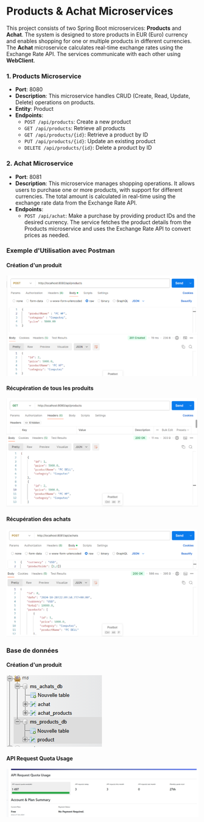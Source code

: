 # Products & Achat Microservices
 
This project consists of two Spring Boot microservices: 
**Products** and **Achat**. 
The system is designed to store products in EUR (Euro) currency and enables shopping for one or multiple products in different currencies. 
The **Achat** microservice calculates real-time exchange rates using the Exchange Rate API. 
The services communicate with each other using **WebClient**.



### 1. Products Microservice
- **Port**: 8080
- **Description**: This microservice handles CRUD (Create, Read, Update, Delete) operations on products.
- **Entity**: Product
- **Endpoints**:
    - `POST /api/products`: Create a new product
    - `GET /api/products`: Retrieve all products
    - `GET /api/products/{id}`: Retrieve a product by ID
    - `PUT /api/products/{id}`: Update an existing product
    - `DELETE /api/products/{id}`: Delete a product by ID
     

### 2. Achat Microservice
- **Port**: 8081
- **Description**: This microservice manages shopping operations. It allows users to purchase one or more products, with support for different currencies. The total amount is calculated in real-time using the exchange rate data from the Exchange Rate API.
- **Endpoints**:
    - `POST /api/achat`: Make a purchase by providing product IDs and the desired currency. The service fetches the product details from the Products microservice and uses the Exchange Rate API to convert prices as needed.
### Exemple d'Utilisation avec Postman

#### Création d'un produit
![POST Product Test](/screens/addNewProduct.PNG)

#### Récupération de tous les produits
![GET All Products Test](/screens/getAllProduct.PNG)

#### Récupération des achats
![GET Achat Test](/screens/getAchat.PNG)
### Base de données

#### Création d'un produit
![POST Product Test](/screens/db.PNG)
#### API Request Quota Usage
![GET All Products Test](/screens/quotasapi.jpg)